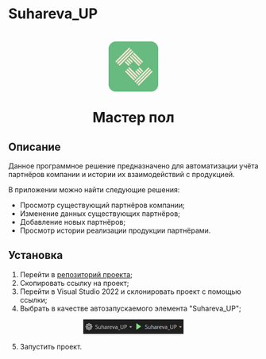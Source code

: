 # Suhareva_UP

<h1 align="center"><p align="center"><img  src="./images/Мастер пол.png" width="20%"></p> Мастер пол</h1>

## Описание

Данное программное решение предназначено для автоматизации учёта партнёров компании и истории их взаимодействий с продукцией.

В приложении можно найти следующие решения:
* Просмотр существующий партнёров компании;
* Изменение данных существующих партнёров;
* Добавление новых партнёров;
* Просмотр истории реализации продукции партнёрами.

## Установка
1. Перейти в [репозиторий проекта](https://github.com/AngieReee/Suhareva_UP);
2. Скопировать ссылку на проект;
3. Перейти в Visual Studio 2022 и склонировать проект с помощью ссылки;
4. Выбрать в качестве автозапускаемого элемента "Suhareva_UP";

<p align="center"><img  src="./images/instruction.jpg" width="40%"></p>

5. Запустить проект.
